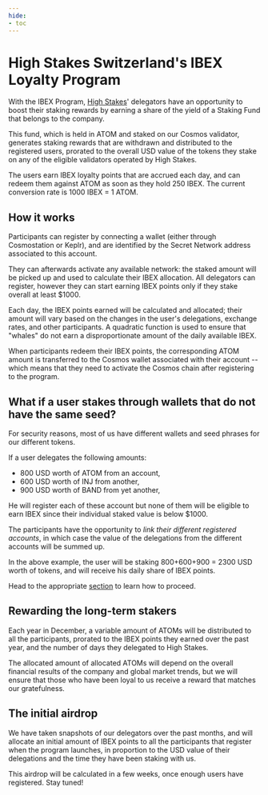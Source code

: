 ```yaml
---
hide:
- toc
---
```


# High Stakes Switzerland's IBEX Loyalty Program

With the IBEX Program, [High Stakes]([https://highstakes.ch)' delegators have an opportunity to boost their staking rewards by earning a share of the yield of a Staking Fund that belongs to the company.

This fund, which is held in ATOM and staked on our Cosmos validator, generates staking rewards that are withdrawn and distributed to the registered users, prorated to the overall USD value of the tokens they stake on any of the eligible validators operated by High Stakes.

The users earn IBEX loyalty points that are accrued each day, and can redeem them against ATOM as soon as they hold 250 IBEX. The current conversion rate is 1000 IBEX = 1 ATOM.


## How it works

Participants can register by connecting a wallet (either through Cosmostation or Keplr), and are identified by the Secret Network address associated to this account.

They can afterwards activate any available network: the staked amount will be picked up and used to calculate their IBEX allocation.
All delegators can register, however they can start earning IBEX points only if they stake overall at least $1000.

Each day, the IBEX points earned will be calculated and allocated; their amount will vary based on the changes in the user's delegations, exchange rates, and other participants. A quadratic function is used to ensure that "whales" do not earn a disproportionate amount of the daily available IBEX.

When participants redeem their IBEX points, the corresponding ATOM amount is transferred to the Cosmos wallet associated with their account -- which means that they need to activate the Cosmos chain after registering to the program. 

## What if a user stakes through wallets that do not have the same seed?

For security reasons, most of us have different wallets and seed phrases for our different tokens.

If a user delegates the following amounts:

  - 800 USD worth of ATOM from an account,
  - 600 USD worth of INJ from another, 
  - 900 USD worth of BAND from yet another,

He will register each of these account but none of them will be eligible to earn IBEX since their individual staked value is below $1000.

The participants have the opportunity to _link their different registered accounts_, in which case the value of the delegations from the different accounts will be summed up.

In the above example, the user will be staking 800+600+900 = 2300 USD worth of tokens, and will receive his daily share of IBEX points.

Head to the appropriate [section](https://docs.highstakes.ch/loyalty-program/link/) to learn how to proceed.

## Rewarding the long-term stakers

Each year in December, a variable amount of ATOMs will be distributed to all the participants, prorated to the IBEX points they earned over the past year, and the number of days they delegated to High Stakes.

The allocated amount of allocated ATOMs will depend on the overall financial results of the company and global market trends, but we will ensure that those who have been loyal to us receive a reward that matches our gratefulness.

## The initial airdrop

We have taken snapshots of our delegators over the past months, and will allocate an initial amount of IBEX points to all the participants that register when the program launches, in proportion to the USD value of their delegations and the time they have been staking with us.

This airdrop will be calculated in a few weeks, once enough users have registered. Stay tuned!

